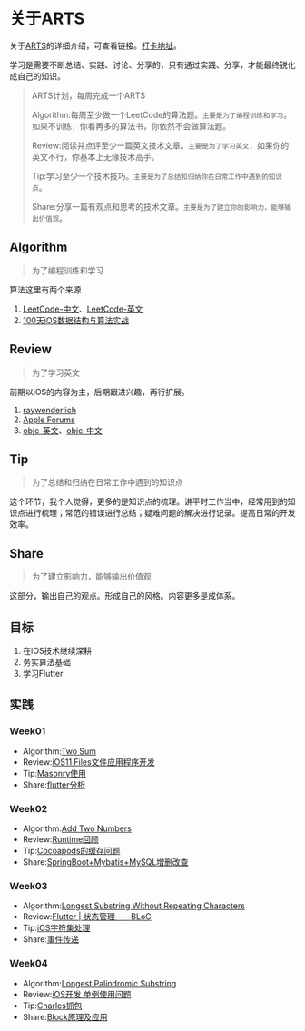 # 关于ARTS

关于[ARTS](https://time.geekbang.org/column/article/85839)的详细介绍，可查看链接。[打卡地址](https://www.zhihu.com/question/301150832)。

学习是需要不断总结、实践、讨论、分享的，只有通过实践、分享，才能最终锐化成自己的知识。

> ARTS计划，每周完成一个ARTS
>
> Algorithm:每周至少做一个LeetCode的算法题。`主要是为了编程训练和学习`。如果不训练，你看再多的算法书，你依然不会做算法题。
>
> Review:阅读并点评至少一篇英文技术文章。`主要是为了学习英文`，如果你的英文不行，你基本上无缘技术高手。
> 
> Tip:学习至少一个技术技巧。`主要是为了总结和归纳你在日常工作中遇到的知识点`。
>
> Share:分享一篇有观点和思考的技术文章。`主要是为了建立你的影响力，能够输出价值观`。

## Algorithm

> 为了编程训练和学习

算法这里有两个来源
1. [LeetCode-中文](https://leetcode-cn.com/problemset/all/)、[LeetCode-英文](https://leetcode.com/problemset/all/)
2. [100天iOS数据结构与算法实战](https://mp.weixin.qq.com/s/AyGZ7RDXCv83avnS3npsLw)

## Review

> 为了学习英文

前期以iOS的内容为主，后期跟进兴趣，再行扩展。

1. [raywenderlich](https://www.raywenderlich.com/)
2. [Apple Forums](https://forums.developer.apple.com/welcome)
3. [objc-英文](https://www.objc.io/)、[objc-中文](https://objccn.io/)

## Tip

> 为了总结和归纳在日常工作中遇到的知识点

这个环节，我个人觉得，更多的是知识点的梳理。讲平时工作当中，经常用到的知识点进行梳理；常范的错误进行总结；疑难问题的解决进行记录。提高日常的开发效率。

## Share

> 为了建立影响力，能够输出价值观

这部分，输出自己的观点。形成自己的风格。内容更多是成体系。

## 目标

1. 在iOS技术继续深耕
2. 务实算法基础
3. 学习Flutter

## 实践

### Week01
  * Algorithm:[Two Sum](2019/week01/Algorithm.md)
  * Review:[iOS11 Files文件应用程序开发](2019/week01/Review.md)
  * Tip:[Masonry使用](2019/week01/Tip.md)
  * Share:[flutter分析](2019/week01/Share.md)

### Week02
  * Algorithm:[Add Two Numbers](2019/week02/Algorithm.md)
  * Review:[Runtime回顾](2019/week02/Review.md)
  * Tip:[Cocoapods的缓存问题](2019/week02/Tip.md)
  * Share:[SpringBoot+Mybatis+MySQL增删改查](2019/week02/Share.md)

### Week03
  * Algorithm:[Longest Substring Without Repeating Characters](2019/week03/Algorithm.md)
  * Review:[Flutter | 状态管理——BLoC](2019/week03/Review.md)
  * Tip:[iOS字符集处理](2019/week03/Tip.md)
  * Share:[事件传递](2019/week03/Share.md)

### Week04
  * Algorithm:[Longest Palindromic Substring](2019/week04/Algorithm.md)
  * Review:[iOS开发 单例使用问题](2019/week04/Review.md)
  * Tip:[Charles抓包](2019/week04/Tip.md)
  * Share:[Block原理及应用](2019/week04/Share.md)



